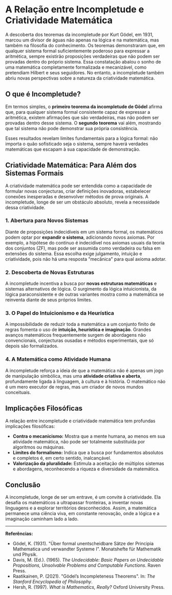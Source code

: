 # A Relação entre Incompletude e Criatividade Matemática

A descoberta dos teoremas da incompletude por Kurt Gödel, em 1931, marcou um divisor de águas não apenas na lógica e na matemática, mas também na filosofia do conhecimento. Os teoremas demonstraram que, em qualquer sistema formal suficientemente poderoso para expressar a aritmética, sempre existirão proposições verdadeiras que não podem ser provadas dentro do próprio sistema. Essa constatação abalou o sonho de uma matemática completamente formalizada e mecanizável, como pretendiam Hilbert e seus seguidores. No entanto, a incompletude também abriu novas perspectivas sobre a natureza da criatividade matemática.

## O que é Incompletude?

Em termos simples, o **primeiro teorema da incompletude de Gödel** afirma que, para qualquer sistema formal consistente capaz de expressar a aritmética, existem afirmações que são verdadeiras, mas não podem ser provadas dentro desse sistema. O **segundo teorema** vai além, mostrando que tal sistema não pode demonstrar sua própria consistência.

Esses resultados revelam limites fundamentais para a lógica formal: não importa o quão sofisticado seja o sistema, sempre haverá verdades matemáticas que escapam à sua capacidade de demonstração.

## Criatividade Matemática: Para Além dos Sistemas Formais

A criatividade matemática pode ser entendida como a capacidade de formular novas conjecturas, criar definições inovadoras, estabelecer conexões inesperadas e desenvolver métodos de prova originais. A incompletude, longe de ser um obstáculo absoluto, revela a necessidade dessa criatividade.

### 1. **Abertura para Novos Sistemas**

Diante de proposições indecidíveis em um sistema formal, os matemáticos podem optar por **expandir o sistema**, adicionando novos axiomas. Por exemplo, a hipótese do contínuo é indecidível nos axiomas usuais da teoria dos conjuntos (ZF), mas pode ser assumida como verdadeira ou falsa em extensões do sistema. Essa escolha exige julgamento, intuição e criatividade, pois não há uma resposta "mecânica" para qual axioma adotar.

### 2. **Descoberta de Novas Estruturas**

A incompletude incentiva a busca por **novas estruturas matemáticas** e sistemas alternativos de lógica. O surgimento da lógica intuicionista, da lógica paraconsistente e de outras variantes mostra como a matemática se reinventa diante de seus próprios limites.

### 3. **O Papel do Intuicionismo e da Heurística**

A impossibilidade de reduzir toda a matemática a um conjunto finito de regras fomenta o uso de **intuição, heurística e imaginação**. Grandes avanços matemáticos frequentemente surgem de abordagens não convencionais, conjecturas ousadas e métodos experimentais, que só depois são formalizados.

### 4. **A Matemática como Atividade Humana**

A incompletude reforça a ideia de que a matemática não é apenas um jogo de manipulação simbólica, mas uma **atividade criativa e aberta**, profundamente ligada à linguagem, à cultura e à história. O matemático não é um mero executor de regras, mas um criador de novos mundos conceituais.

## Implicações Filosóficas

A relação entre incompletude e criatividade matemática tem profundas implicações filosóficas:

- **Contra o mecanicismo:** Mostra que a mente humana, ao menos em sua atividade matemática, não pode ser totalmente substituída por algoritmos ou máquinas.
- **Limites do formalismo:** Indica que a busca por fundamentos absolutos e completos é, em certo sentido, inalcançável.
- **Valorização da pluralidade:** Estimula a aceitação de múltiplos sistemas e abordagens, reconhecendo a riqueza e diversidade da matemática.

## Conclusão

A incompletude, longe de ser um entrave, é um convite à criatividade. Ela desafia os matemáticos a ultrapassar fronteiras, a inventar novas linguagens e a explorar territórios desconhecidos. Assim, a matemática permanece uma ciência viva, em constante renovação, onde a lógica e a imaginação caminham lado a lado.

---

**Referências:**

- Gödel, K. (1931). "Über formal unentscheidbare Sätze der Principia Mathematica und verwandter Systeme I". Monatshefte für Mathematik und Physik.
- Davis, M. (Ed.). (1965). *The Undecidable: Basic Papers on Undecidable Propositions, Unsolvable Problems and Computable Functions*. Raven Press.
- Raatikainen, P. (2021). "Gödel’s Incompleteness Theorems". In: *The Stanford Encyclopedia of Philosophy*.
- Hersh, R. (1997). *What is Mathematics, Really?* Oxford University Press.